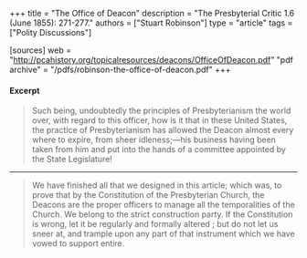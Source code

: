 +++
title = "The Office of Deacon"
description = "The Presbyterial Critic 1.6 (June 1855): 271-277."
authors = ["Stuart Robinson"]
type = "article"
tags = ["Polity Discussions"]

[sources]
web = "http://pcahistory.org/topicalresources/deacons/OfficeOfDeacon.pdf"
"pdf archive" = "/pdfs/robinson-the-office-of-deacon.pdf"
+++

#### Excerpt

> Such being, undoubtedly the principles of Presbyterianism the world over, with regard to this officer, how is it that in these United States, the practice of Presbyterianism has allowed the Deacon almost every where to expire, from sheer idleness;—his business having been taken from him and put into the hands of a committee appointed by the State Legislature!

------

> We have finished all that we designed in this article; which was, to prove that by the Constitution of the Presbyterian Church, the Deacons are the proper officers to manage all the temporalities of the Church. We belong to the strict construction party. If the Constitution is wrong, let it be regularly and formally altered ; but do not let us sneer at, and trample upon any part of that instrument which we have vowed to support entire.